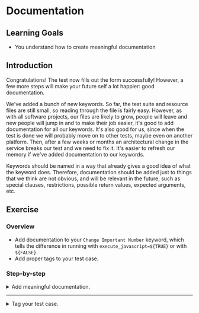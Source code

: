 # Documentation

## Learning Goals

- You understand how to create meaningful documentation

## Introduction

Congratulations! The test now fills out the form successfully! However, a few
more steps will make your future self a lot happier: good documentation.

We've added a bunch of new keywords. So far, the test suite and resource
files are still small, so reading through the file is fairly easy.
However, as with all software projects, our files are likely to grow,
people will leave and new people will jump in and to make their job easier,
it's good to add documentation for all our keywords. It's also good
for us, since when the test is done we will probably move on
to other tests, maybe even on another platform. Then, after a few weeks
or months an architectural change in the service breaks our test and we
need to fix it. It's easier to refresh our memory if we've added
documentation to our keywords.

Keywords should be named in a way that already gives a good idea of
what the keyword does. Therefore, documentation should be added just to things
that we think are not obvious, and will be relevant in the future, such as special clauses,
restrictions, possible return values, expected arguments, etc.

## Exercise

### Overview

- Add documentation to your `Change Important Number` keyword, which tells the difference in
running with `execute_javascript=${TRUE}` or with `${FALSE}`.
- Add proper tags to your test case.

### Step-by-step

<details>
  <summary>Add meaningful documentation.</summary>

<br />

Keyword and test case documentation shouldn't be added just to state the obvious. However,
in case of special requirements and nontrivial cases, there should be documented explanation.
The keywords
in this training are pretty concise and self-explanatory, but there's at least one
place we could add documentation in:
we could add a note that using `Change Important Number` from the UI is _slow_,
but using the `Execute Javascript` doesn't update the UI, even though it works.

- Add a notion to the documentation of `Change Important Number` that using the
`execute_javascript` causes an issue with the UI, but not using it dramatically
slows down the test.

</details>

---

<details>
  <summary>Tag your test case.</summary>

<br />

One final touch we should add to our test suite is to update the test tags.
If this was a test with a real requirement linked to a requirements management
tool, we should have the ticket id as a tag already. In this training, it's not, so we
ignore that now. However, we added a `wip` at the beginning of the training to our
test suite. Now our test is finished, so we should remove it.

For the sake of getting used to tags, let's imagine this test is for an existing
requirement. Our test suite tests a business requirement `contacts` and they
will test it with `UI`. Our test case tests a feature `ABC-123`. Also, our
test case is a core part of Bad Flask App's functionality, so it should be a
`smoke` test.

Since all our test cases in this suite will have some categories in common,
let's add that tag to all our test cases. We can do that by adding `Force Tags`
to our `Settings` table. `ABC-123` and `smoke` are specific to our test case
in particular, so we'll add those separately to our test case.

- Remove the `wip` tag from your test suite.
- Add `contacts` and `UI` as `Force Tags` to your `Settings` table.
- Add `ABC-123` and `smoke` as tags to your test case.

</details>
